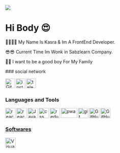 <p align="left">
    <img src="https://capsule-render.vercel.app/api?type=waving&color=gradient&text=Welcome&height=100&section=header"/>
</p> 

<h1>Hi Body 😍</h1> 
<p>🐱‍👤🐱‍👤 My Name Is Kasra & Im A FrontEnd Developer.</p>
 <p>😎😎 Current Time Im Wonk in Sabzlearn Company.</p>   
 <p>💖💖 I want to be a good boy For My Family</p>   
### social network 
 
<a href="https://github.com/KasraMg" target="_blank"><img class="icon"  width="30px" align="left" alt="Github"  src="https://img.icons8.com/3d-fluency/94/null/github.png" /></a>
<a href="https://instagram.com/_ka.s.ra_?igshid=ZGUzMzM3NWJiOQ==" target="_blank"><img class="icon" align="left" alt="instagram" width="30px" src="https://img.icons8.com/3d-fluency/94/null/instagram-new.png" /></a>
<a href="http://T.me/shahiinnnnn" target="_blank"><img class="icon" align="left" alt="telegram" width="30px" src="https://img.icons8.com/?size=100&id=k4jADXhS5U1t&format=png" /></a>


<br />
<br />

### Languages and Tools

<div>
  <a href="https://react.dev/" target="_blank"><img class="icon" align="left" alt="react" width="32px" src="https://img.icons8.com/?size=200&id=NfbyHexzVEDk&format=png" />
  <a href="https://getbootstrap.com/" target="_blank"><img class="icon" align="left" alt="react" width="32px" src="https://img.icons8.com/?size=512&id=66TslYQuFETx&format=png" />
  <a href="https://developer.mozilla.org/en-US/docs/Web/JavaScript" target="_blank"><img class="icon" align="left" alt="Javascript" width="32px" src="https://img.icons8.com/fluency/48/null/javascript.png" />
      <a href="https://www.w3schools.com/css/css_intro.asp" target="_blank"><img class="icon" align="left" alt="css" width="32px" src="https://img.icons8.com/?size=100&id=YjeKwnSQIBUq&format=png" />
 <a href=" https://redux.js.org/" target="_blank"><img class="icon" align="left" alt="redux" width="32px" src="https://img.icons8.com/?size=100&id=egQrEphjrirz&format=png" />
   
 <a  href="[ https://redux.js.org/](https://web.dev/progressive-web-apps/)" target="_blank"><img style=' width: 51px' height='31px' class="icon" align="left" alt="pwa"  src="https://www.4xtreme.com/wp-content/uploads/2019/10/pwa.png" />
   
  <a href="https://git-scm.com/" target="_blank"> <img class="icon" align="left" alt="git" width="32px" src="https://img.icons8.com/color/48/null/git.png"/>
  <a href="https://github.com/" target="_blank"> <img class="icon" align="left" alt="GitHub" width="32px" src="https://img.icons8.com/3d-fluency/94/null/github.png" />
 <a href="https://github.com/" target="_blank"> <img class="icon" align="left" alt="GitHub" width="32px" src="https://img.icons8.com/?size=512&id=CIAZz2CYc6Kc&format=png" />
</div>

<br />
<br />

### Softwares

<div>
  <a href="https://code.visualstudio.com/" target="_blank"><img class="icon" align="left" alt="Visual Studio Code" width="32px" src="https://img.icons8.com/color/48/null/visual-studio-code-2019.png" />

</div>

<br />
<br />
